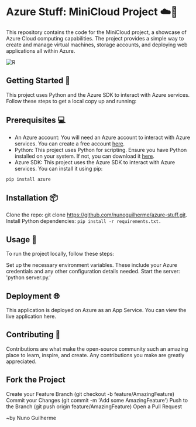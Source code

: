 # Azure Stuff: MiniCloud Project ☁️🚀


This repository contains the code for the MiniCloud project, a showcase of Azure Cloud computing capabilities. The project provides a simple way to create and manage virtual machines, storage accounts, and deploying web applications all within Azure.

![R](https://github.com/nunoguilherme/azure-stuff/assets/132608489/2ebde8e7-aac5-4202-bd85-99fe67c3e269)


## Getting Started 🚀

This project uses Python and the Azure SDK to interact with Azure services. Follow these steps to get a local copy up and running:

## Prerequisites 💻

- An Azure account: You will need an Azure account to interact with Azure services. You can create a free account [here](https://azure.microsoft.com/en-us/free/).
- Python: This project uses Python for scripting. Ensure you have Python installed on your system. If not, you can download it [here](https://www.python.org/downloads/).
- Azure SDK: This project uses the Azure SDK to interact with Azure services. You can install it using pip:

`pip install azure`

## Installation 📦

Clone the repo: git clone https://github.com/nunoguilherme/azure-stuff.git.
Install Python dependencies: 
`pip install -r requirements.txt.`

## Usage 🎯
To run the project locally, follow these steps:

Set up the necessary environment variables. These include your Azure credentials and any other configuration details needed.
Start the server: 'python server.py.'

## Deployment 🌐
This application is deployed on Azure as an App Service. You can view the live application here.

## Contributing 🤝
Contributions are what make the open-source community such an amazing place to learn, inspire, and create. Any contributions you make are greatly appreciated.

## Fork the Project
Create your Feature Branch (git checkout -b feature/AmazingFeature)
Commit your Changes (git commit -m 'Add some AmazingFeature')
Push to the Branch (git push origin feature/AmazingFeature)
Open a Pull Request


~by Nuno Guilherme











